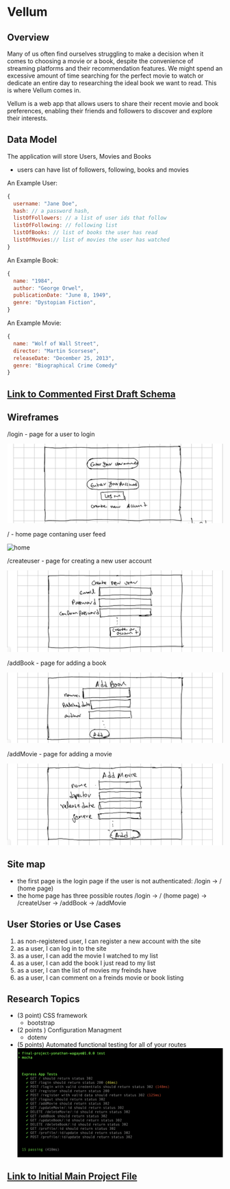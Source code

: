 # Vellum

## Overview



Many of us often find ourselves struggling to make a decision when it comes to choosing a movie or a book, despite the convenience of streaming platforms and their recommendation features. We might spend an excessive amount of time searching for the perfect movie to watch or dedicate an entire day to researching the ideal book we want to read. This is where Vellum comes in.  

Vellum is a web app that allows users to share their recent movie and book preferences, enabling their friends and followers to discover and explore their interests. 

## Data Model



The application will store Users, Movies and Books

* users can have list of followers, following, books and movies



An Example User:

```javascript
{
  username: "Jane Doe",
  hash: // a password hash,
  listOfFollowers: // a list of user ids that follow
  listOfFollowing: // following list
  listOfBooks: // list of books the user has read
  listOfMovies:// list of movies the user has watched 
}
```

An Example Book:

```javascript
{
  name: "1984",
  author: "George Orwel",
  publicationDate: "June 8, 1949",
  genre: "Dystopian Fiction",
}
```

An Example Movie:

```javascript
{
  name: "Wolf of Wall Street",
  director: "Martin Scorsese",
  releaseDate: "December 25, 2013",
  genre: "Biographical Crime Comedy"
}
```


## [Link to Commented First Draft Schema](db.mjs) 



## Wireframes



/login - page for a user to login

![login](documentation/login.jpg)

/ - home page contaning user feed

![home](documentation/home.png)

/createuser - page for creating a new user account

![create new user](documentation/createUser.jpg)

/addBook - page for adding a book

![add book](documentation/addBook.jpg)

/addMovie - page for adding a movie

![add movie](documentation/addMovie.jpg)



## Site map

* the first page is the login page if the user is not authenticated:
  /login -> / (home page)
* the home page has three possible routes 
  /login -> / (home page) -> /createUser
                          -> /addBook
                          -> /addMovie


## User Stories or Use Cases

1. as non-registered user, I can register a new account with the site
2. as a user, I can log in to the site
3. as a user, I can add the movie I watched to my list
4. as a user, I can add the book I just  read to my list
5. as a user, I can the list of movies my freinds have 
5. as a user, I can comment on a freinds movie or book listing

## Research Topics


* (3 point) CSS framework 
    * bootstrap 
* (2 points ) Configuration Managment 
    * dotenv
* (5 points) Automated functional testing for all of your routes 
![test results](documentation/sucessTests.png)




## [Link to Initial Main Project File](app.mjs) 




